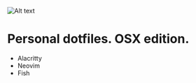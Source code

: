 ![Alt text](https://github.com/PEzwarts/dot/blob/main/screenshot.png)

# Personal dotfiles. OSX edition.

* Alacritty
* Neovim
* Fish

